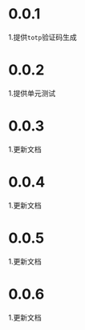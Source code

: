 # 0.0.1
1.提供`totp`验证码生成
# 0.0.2
1.提供单元测试
# 0.0.3
1.更新文档
# 0.0.4
1.更新文档
# 0.0.5
1.更新文档
# 0.0.6
1.更新文档